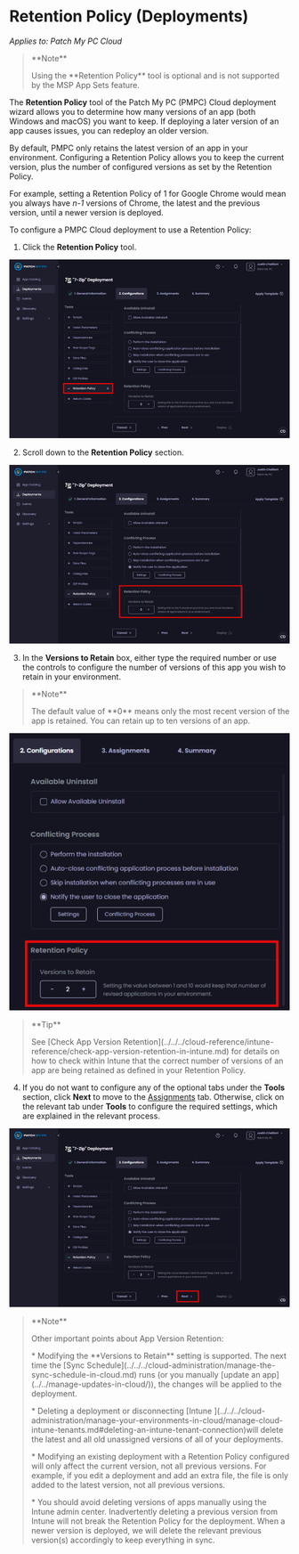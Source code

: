 # Retention Policy (Deployments)

_Applies to: Patch My PC Cloud_

> \*\*Note\*\*
>
> Using the \*\*Retention Policy\*\* tool is optional and is not supported by the MSP App Sets feature.

The **Retention Policy** tool of the Patch My PC (PMPC) Cloud deployment wizard allows you to determine how many versions of an app (both Windows and macOS) you want to keep. If deploying a later version of an app causes issues, you can redeploy an older version.

By default, PMPC only retains the latest version of an app in your environment. Configuring a Retention Policy allows you to keep the current version, plus the number of configured versions as set by the Retention Policy.

For example, setting a Retention Policy of 1 for Google Chrome would mean you always have _n-1_ versions of Chrome, the latest and the previous version, until a newer version is deployed.

To configure a PMPC Cloud deployment to use a Retention Policy:

1. Click the **Retention Policy** tool.

![Clicking the "Retention Policy" tool](/_images/image-(99).png)

2. Scroll down to the **Retention Policy** section.

![Scrolling down to the "Retention Policy" section.](/_images/image-(100).png)

3. In the **Versions to Retain** box, either type the required number or use the controls to configure the number of versions of this app you wish to retain in your environment.

> \*\*Note\*\*
>
> The default value of \*\*0\*\* means only the most recent version of the app is retained. You can retain up to ten versions of an app.

![Configuring the number of versions of this app to retain using the "Versions to Retain" box](/_images/image-(61).png)

> \*\*Tip\*\*
>
> See \[Check App Version Retention]\(../../../cloud-reference/intune-reference/check-app-version-retention-in-intune.md) for details on how to check within Intune that the correct number of versions of an app are being retained as defined in your Retention Policy.

4. If you do not want to configure any of the optional tabs under the **Tools** section, click **Next** to move to the [Assignments](../cloud-assignments-deployment-tab.md) tab. Otherwise, click on the relevant tab under **Tools** to configure the required settings, which are explained in the relevant process.

![Clicking "Next" to move to the "Assignments" tab](/_images/image-(102).png)

> \*\*Note\*\*
>
> Other important points about App Version Retention:
>
> \* Modifying the \*\*Versions to Retain\*\* setting is supported. The next time the \[Sync Schedule]\(../../../cloud-administration/manage-the-sync-schedule-in-cloud.md) runs (or you manually \[update an app]\(../../manage-updates-in-cloud/)), the changes will be applied to the deployment.
>
> \* Deleting a deployment or disconnecting \[Intune ]\(../../../cloud-administration/manage-your-environments-in-cloud/manage-cloud-intune-tenants.md#deleting-an-intune-tenant-connection)will delete the latest and all old unassigned versions of all of your deployments.
>
> \* Modifying an existing deployment with a Retention Policy configured will only affect the current version, not all previous versions. For example, if you edit a deployment and add an extra file, the file is only added to the latest version, not all previous versions.
>
> \* You should avoid deleting versions of apps manually using the Intune admin center. Inadvertently deleting a previous version from Intune will not break the Retention Policy for the deployment. When a newer version is deployed, we will delete the relevant previous version(s) accordingly to keep everything in sync.